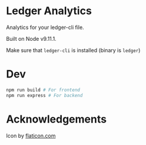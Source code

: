# Ledger Analytics
Analytics for your ledger-cli file.

Built on Node v9.11.1.

Make sure that `ledger-cli` is installed (binary is `ledger`)

# Dev
```bash
npm run build # For frontend
npm run express # For backend
```

# Acknowledgements
Icon by [flaticon.com](https://www.flaticon.com/free-icon/analysis_809460#term=analytics&page=1&position=9)

